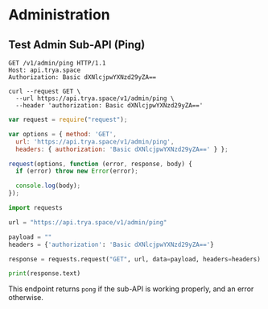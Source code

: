 # Administration

## Test Admin Sub-API (Ping)

```http
GET /v1/admin/ping HTTP/1.1
Host: api.trya.space
Authorization: Basic dXNlcjpwYXNzd29yZA==
```

```shell
curl --request GET \
  --url https://api.trya.space/v1/admin/ping \
  --header 'authorization: Basic dXNlcjpwYXNzd29yZA=='
```

```javascript
var request = require("request");

var options = { method: 'GET',
  url: 'https://api.trya.space/v1/admin/ping',
  headers: { authorization: 'Basic dXNlcjpwYXNzd29yZA==' } };

request(options, function (error, response, body) {
  if (error) throw new Error(error);

  console.log(body);
});
```

```python
import requests

url = "https://api.trya.space/v1/admin/ping"

payload = ""
headers = {'authorization': 'Basic dXNlcjpwYXNzd29yZA=='}

response = requests.request("GET", url, data=payload, headers=headers)

print(response.text)
```

This endpoint returns `pong` if the sub-API is working properly, and an error otherwise.